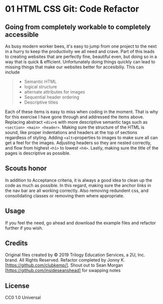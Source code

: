 # 01 HTML CSS Git: Code Refactor

## Going from completely workable to completely accessible
As busy modern worker bees, it's easy to jump from one project to the next in a hurry to keep the productivity we all need and crave. Part of this leads to creating websites that are perfectly fine, beautiful even, but doing so in a way that is quick & efficient. Unfortunately doing things quickly can lead to missing things that make our websites better for accesibiliy. This can include

>- Semantic HTML
>- logical structure
>- alternate attributes for images
>- Sequential header ordering
>- Descriptive titles

Each of these items is easy to miss when coding in the moment. That is why for this exercise I have gone through and addressed the items above. Replacing abstract ```<div>```s with more descriptive semantic tags such as ```<section> <main> <header>```. Making sure the structure of the HTML is sound, like proper indentations and headers at the top of sections regardless of styling. Adding ```<alt>```properties to images to make sure all can get a feel for the images. Adjusting headers so they are nested correctly, and flow from highest ```<h1>``` to lowest ```<h4>```. Lastly, making sure the title of the pages is descriptive as possible.

## Scouts honor
In addition to Acceptance criteria, it is always a good idea to clean up the code as much as possible. In this regard, making sure the anchor links in the nav bar are all working correctly. Also removing redundent css, and consolidating classes or removing them where appropriate.

## Usage 

If you feel the need, go ahead and download the example files and refactor further if you wish.


## Credits

Original files created by © 2019 Trilogy Education Services, a 2U, Inc. brand. All Rights Reserved. Refactor completed by Jonny K. [https://github.com/clubkemp/]. Shout out to Sean Morgan [https://github.com/insideseanshead] for swapping notes 



## License

CC0 1.0 Universal

